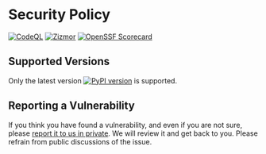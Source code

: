 # Security Policy
[![CodeQL](https://github.com/bckohan/django-routines/actions/workflows/github-code-scanning/codeql/badge.svg?branch=main)](https://github.com/bckohan/django-routines/actions/workflows/github-code-scanning/codeql?query=branch:main)
[![Zizmor](https://github.com/bckohan/django-routines/actions/workflows/zizmor.yml/badge.svg?branch=main)](https://woodruffw.github.io/zizmor)
[![OpenSSF Scorecard](https://api.securityscorecards.dev/projects/github.com/bckohan/django-routines/badge)](https://securityscorecards.dev/viewer/?uri=github.com/bckohan/django-routines)

## Supported Versions

Only the latest version [![PyPI version](https://badge.fury.io/py/django-routines.svg)](https://pypi.python.org/pypi/django-routines) is supported.

## Reporting a Vulnerability

If you think you have found a vulnerability, and even if you are not sure, please [report it to us in private](https://github.com/bckohan/django-routines/security/advisories/new). We will review it and get back to you. Please refrain from public discussions of the issue.
